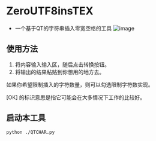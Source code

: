 # ZeroUTF8insTEX

* 一个基于QT的字符串插入零宽空格的工具
![image](https://github.com/user-attachments/assets/2b6e91e0-913c-4c51-b762-e329ea66f733)

## 使用方法
1. 将内容输入输入区，随后点击转换按钮。
2. 将输出的结果粘贴到你想用的地方去。

如果你希望限制插入的字符数量，则可以勾选限制字符数实现。

[OK] 的标识意思是指它可能会在大多情况下工作的比较好。

## 启动本工具
```shell
python ./QTCHAR.py

```
